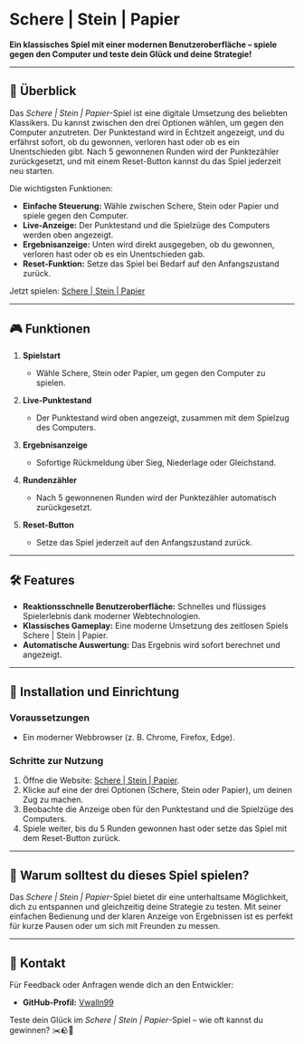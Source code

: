 # Schere | Stein | Papier

**Ein klassisches Spiel mit einer modernen Benutzeroberfläche – spiele gegen den Computer und teste dein Glück und deine Strategie!**

---

## 📖 Überblick

Das *Schere | Stein | Papier*-Spiel ist eine digitale Umsetzung des beliebten Klassikers. Du kannst zwischen den drei Optionen wählen, um gegen den Computer anzutreten. Der Punktestand wird in Echtzeit angezeigt, und du erfährst sofort, ob du gewonnen, verloren hast oder ob es ein Unentschieden gibt. Nach 5 gewonnenen Runden wird der Punktezähler zurückgesetzt, und mit einem Reset-Button kannst du das Spiel jederzeit neu starten.

Die wichtigsten Funktionen:

- **Einfache Steuerung:** Wähle zwischen Schere, Stein oder Papier und spiele gegen den Computer.  
- **Live-Anzeige:** Der Punktestand und die Spielzüge des Computers werden oben angezeigt.  
- **Ergebnisanzeige:** Unten wird direkt ausgegeben, ob du gewonnen, verloren hast oder ob es ein Unentschieden gab.  
- **Reset-Funktion:** Setze das Spiel bei Bedarf auf den Anfangszustand zurück.

Jetzt spielen: [Schere | Stein | Papier](https://vwalln99.github.io/GUI-Rock-Paper-Scissor/)

---

## 🎮 Funktionen

1. **Spielstart**  
   - Wähle Schere, Stein oder Papier, um gegen den Computer zu spielen.

2. **Live-Punktestand**  
   - Der Punktestand wird oben angezeigt, zusammen mit dem Spielzug des Computers.

3. **Ergebnisanzeige**  
   - Sofortige Rückmeldung über Sieg, Niederlage oder Gleichstand.

4. **Rundenzähler**  
   - Nach 5 gewonnenen Runden wird der Punktezähler automatisch zurückgesetzt.

5. **Reset-Button**  
   - Setze das Spiel jederzeit auf den Anfangszustand zurück.

---

## 🛠️ Features

- **Reaktionsschnelle Benutzeroberfläche:** Schnelles und flüssiges Spielerlebnis dank moderner Webtechnologien.  
- **Klassisches Gameplay:** Eine moderne Umsetzung des zeitlosen Spiels Schere | Stein | Papier.  
- **Automatische Auswertung:** Das Ergebnis wird sofort berechnet und angezeigt.

---

## 🚀 Installation und Einrichtung

### Voraussetzungen
- Ein moderner Webbrowser (z. B. Chrome, Firefox, Edge).  

### Schritte zur Nutzung
1. Öffne die Website: [Schere | Stein | Papier](https://vwalln99.github.io/GUI-Rock-Paper-Scissor/).  
2. Klicke auf eine der drei Optionen (Schere, Stein oder Papier), um deinen Zug zu machen.  
3. Beobachte die Anzeige oben für den Punktestand und die Spielzüge des Computers.  
4. Spiele weiter, bis du 5 Runden gewonnen hast oder setze das Spiel mit dem Reset-Button zurück.

---

## 🌟 Warum solltest du dieses Spiel spielen?

Das *Schere | Stein | Papier*-Spiel bietet dir eine unterhaltsame Möglichkeit, dich zu entspannen und gleichzeitig deine Strategie zu testen. Mit seiner einfachen Bedienung und der klaren Anzeige von Ergebnissen ist es perfekt für kurze Pausen oder um sich mit Freunden zu messen.

---

## 📧 Kontakt

Für Feedback oder Anfragen wende dich an den Entwickler:

- **GitHub-Profil:** [Vwalln99](https://github.com/Vwalln99)

Teste dein Glück im *Schere | Stein | Papier*-Spiel – wie oft kannst du gewinnen? ✂️🪨📄

